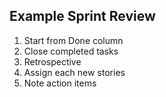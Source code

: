 ## Example Sprint Review

1. Start from Done column
2. Close completed tasks
3. Retrospective
4. Assign each new stories
5. Note action items

